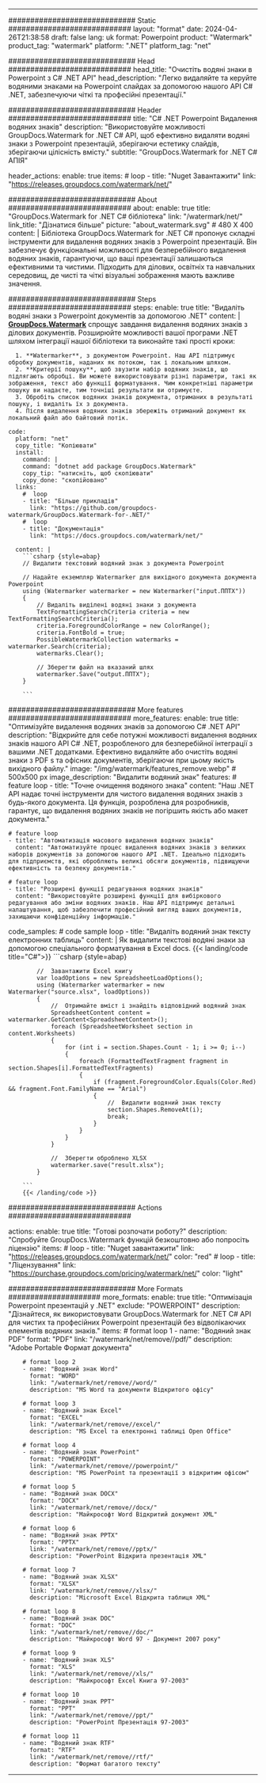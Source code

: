 
---
############################# Static ############################
layout: "format"
date:  2024-04-26T21:38:58
draft: false
lang: uk
format: Powerpoint
product: "Watermark"
product_tag: "watermark"
platform: ".NET"
platform_tag: "net"

############################# Head ############################
head_title: "Очистіть водяні знаки в Powerpoint з C# .NET API"
head_description: "Легко видаляйте та керуйте водяними знаками на Powerpoint слайдах за допомогою нашого API C# .NET, забезпечуючи чіткі та професійні презентації."

############################# Header ############################
title: "C# .NET Powerpoint Видалення водяних знаків" 
description: "Використовуйте можливості GroupDocs.Watermark for .NET C# API, щоб ефективно видаляти водяні знаки з Powerpoint презентацій, зберігаючи естетику слайдів, зберігаючи цілісність вмісту."
subtitle: "GroupDocs.Watermark for .NET C# АПІЯ" 

header_actions:
  enable: true
  items:
    #  loop
    - title: "Nuget Завантажити"
      link: "https://releases.groupdocs.com/watermark/net/"
      
############################# About ############################
about:
    enable: true
    title: "GroupDocs.Watermark for .NET C# бібліотека"
    link: "/watermark/net/"
    link_title: "Дізнатися більше"
    picture: "about_watermark.svg" # 480 X 400
    content: |
       Бібліотека GroupDocs.Watermark for .NET C# пропонує складні інструменти для видалення водяних знаків з Powerpoint презентацій. Він забезпечує функціональні можливості для безперебійного видалення водяних знаків, гарантуючи, що ваші презентації залишаються ефективними та чистими. Підходить для ділових, освітніх та навчальних середовищ, де чисті та чіткі візуальні зображення мають важливе значення.

############################# Steps ############################
steps:
    enable: true
    title: "Видаліть водяні знаки з Powerpoint документів за допомогою .NET"
    content: |
      **[GroupDocs.Watermark](https://products.groupdocs.com/watermark/net/)** спрощує завдання видалення водяних знаків з ділових документів. Розширюйте можливості вашої програми .NET шляхом інтеграції нашої бібліотеки та виконайте такі прості кроки:
      
      1. **Watermarker**, з документом Powerpoint. Наш API підтримує обробку документів, наданих як потоком, так і локальним шляхом.
      2. **Критерії пошуку**, щоб звузити набір водяних знаків, що підлягають обробці. Ви можете використовувати різні параметри, такі як зображення, текст або функції форматування. Чим конкретніші параметри пошуку ви надаєте, тим точніші результати ви отримуєте.
      3. Обробіть список водяних знаків документа, отриманих в результаті пошуку, і видаліть їх з документа.
      4. Після видалення водяних знаків збережіть отриманий документ як локальний файл або байтовий потік.
   
    code:
      platform: "net"
      copy_title: "Копіювати"
      install:
        command: |
        command: "dotnet add package GroupDocs.Watermark"
        copy_tip: "натисніть, щоб скопіювати"
        copy_done: "скопійовано"
      links:
        #  loop
        - title: "Більше прикладів"
          link: "https://github.com/groupdocs-watermark/GroupDocs.Watermark-for-.NET/"
        #  loop
        - title: "Документація"
          link: "https://docs.groupdocs.com/watermark/net/"
          
      content: |
        ```csharp {style=abap}
        // Видалити текстовий водяний знак з документа Powerpoint

        // Надайте екземпляр Watermarker для вихідного документа документа Powerpoint
        using (Watermarker watermarker = new Watermarker("input.ППТХ"))
        {
            // Видаліть виділені водяні знаки з документа
            TextFormattingSearchCriteria criteria = new TextFormattingSearchCriteria();
            criteria.ForegroundColorRange = new ColorRange();
            criteria.FontBold = true;
            PossibleWatermarkCollection watermarks = watermarker.Search(criteria);
            watermarks.Clear();

            // Зберегти файл на вказаний шлях
            watermarker.Save("output.ППТХ");
        }
        
        ```            

############################# More features ############################
more_features:
  enable: true
  title: "Оптимізуйте видалення водяних знаків за допомогою C# .NET API"
  description: "Відкрийте для себе потужні можливості видалення водяних знаків нашого API C# .NET, розробленого для безперебійної інтеграції з вашими .NET додатками. Ефективно видаляйте або очистіть водяні знаки з PDF s та офісних документів, зберігаючи при цьому якість вихідного файлу."
  image: "/img/watermark/features_remove.webp" # 500x500 px
  image_description: "Видалити водяний знак"
  features:
    # feature loop
    - title: "Точне очищення водяного знака"
      content: "Наш .NET API надає точні інструменти для чистого видалення водяних знаків з будь-якого документа. Ця функція, розроблена для розробників, гарантує, що видалення водяних знаків не погіршить якість або макет документа."

    # feature loop
    - title: "Автоматизація масового видалення водяних знаків"
      content: "Автоматизуйте процес видалення водяних знаків з великих наборів документів за допомогою нашого API .NET. Ідеально підходить для підприємств, які обробляють великі обсяги документів, підвищуючи ефективність та безпеку документів."

    # feature loop
    - title: "Розширені функції редагування водяних знаків"
      content: "Використовуйте розширені функції для вибіркового редагування або зміни водяних знаків. Наш API підтримує детальні налаштування, щоб забезпечити професійний вигляд ваших документів, захищаючи конфіденційну інформацію."
      
  code_samples:
    # code sample loop
    - title: "Видаліть водяний знак тексту електронних таблиць"
      content: |
        Як видалити текстові водяні знаки за допомогою спеціального форматування в Excel docs.
        {{< landing/code title="C#">}}
        ```csharp {style=abap}
        
            //  Завантажити Excel книгу
            var loadOptions = new SpreadsheetLoadOptions();
            using (Watermarker watermarker = new Watermarker("source.xlsx", loadOptions))
            {
                //  Отримайте вміст і знайдіть відповідний водяний знак
                SpreadsheetContent content = watermarker.GetContent<SpreadsheetContent>();
                foreach (SpreadsheetWorksheet section in content.Worksheets)
                {
                    for (int i = section.Shapes.Count - 1; i >= 0; i--)
                    {
                        foreach (FormattedTextFragment fragment in section.Shapes[i].FormattedTextFragments)
                        {
                            if (fragment.ForegroundColor.Equals(Color.Red) && fragment.Font.FamilyName == "Arial")
                            {
                                //  Видалити водяний знак тексту
                                section.Shapes.RemoveAt(i);
                                break;
                            }
                        }
                    }
                }

                //  Зберегти оброблено XLSX
                watermarker.save("result.xlsx");
            }

        ```
        {{< /landing/code >}}


############################# Actions ############################

actions:
  enable: true
  title: "Готові розпочати роботу?"
  description: "Спробуйте GroupDocs.Watermark функцій безкоштовно або попросіть ліцензію"
  items:
    #  loop
    - title: "Nuget завантажити"
      link: "https://releases.groupdocs.com/watermark/net/"
      color: "red"
        #  loop
    - title: "Ліцензування"
      link: "https://purchase.groupdocs.com/pricing/watermark/net/"
      color: "light"


############################# More Formats #####################
more_formats:
    enable: true
    title: "Оптимізація Powerpoint презентацій у .NET"
    exclude: "POWERPOINT"
    description: "Дізнайтеся, як використовувати GroupDocs.Watermark for .NET C# API для чистих та професійних Powerpoint презентацій без відволікаючих елементів водяних знаків."
    items: 
        # format loop 1
        - name: "Водяний знак PDF"
          format: "PDF"
          link: "/watermark/net/remove//pdf/"
          description: "Adobe Portable Формат документа"

        # format loop 2
        - name: "Водяний знак Word"
          format: "WORD"
          link: "/watermark/net/remove//word/"
          description: "MS Word та документи Відкритого офісу"
          
        # format loop 3
        - name: "Водяний знак Excel"
          format: "EXCEL"
          link: "/watermark/net/remove//excel/"
          description: "MS Excel та електронні таблиці Open Office"

        # format loop 4
        - name: "Водяний знак PowerPoint"
          format: "POWERPOINT"
          link: "/watermark/net/remove//powerpoint/"
          description: "MS PowerPoint та презентації з відкритим офісом"

        # format loop 5
        - name: "Водяний знак DOCX"
          format: "DOCX"
          link: "/watermark/net/remove//docx/"
          description: "Майкрософт Word Відкритий документ XML"
          
        # format loop 6
        - name: "Водяний знак PPTX"
          format: "PPTX"
          link: "/watermark/net/remove//pptx/"
          description: "PowerPoint Відкрита презентація XML"
          
        # format loop 7
        - name: "Водяний знак XLSX"
          format: "XLSX"
          link: "/watermark/net/remove//xlsx/"
          description: "Microsoft Excel Відкрита таблиця XML"

        # format loop 8
        - name: "Водяний знак DOC"
          format: "DOC"
          link: "/watermark/net/remove//doc/"
          description: "Майкрософт Word 97 - Документ 2007 року"

        # format loop 9
        - name: "Водяний знак XLS"
          format: "XLS"
          link: "/watermark/net/remove//xls/"
          description: "Майкрософт Excel Книга 97-2003"

        # format loop 10
        - name: "Водяний знак PPT"
          format: "PPT"
          link: "/watermark/net/remove//ppt/"
          description: "PowerPoint Презентація 97-2003"

        # format loop 11
        - name: "Водяний знак RTF"
          format: "RTF"
          link: "/watermark/net/remove//rtf/"
          description: "Формат багатого тексту"

---